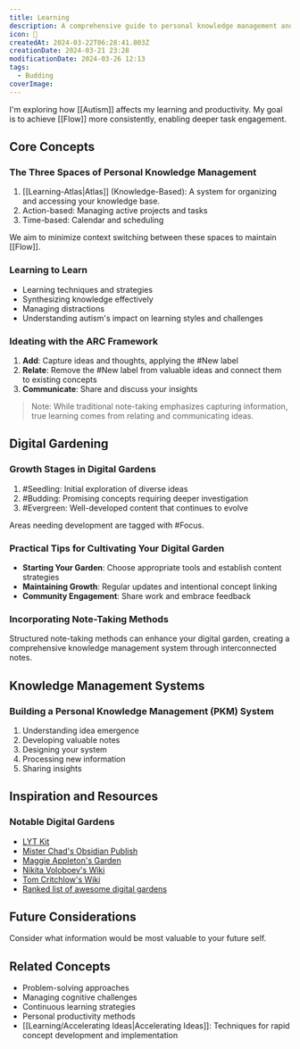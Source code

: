 ```yaml
---
title: Learning
description: A comprehensive guide to personal knowledge management and learning strategies
icon: 🧠
createdAt: 2024-03-22T06:28:41.803Z
creationDate: 2024-03-21 23:28
modificationDate: 2024-03-26 12:13
tags:
  - Budding
coverImage:
---
```


I'm exploring how [[Autism]] affects my learning and productivity. My goal is to achieve [[Flow]] more consistently, enabling deeper task engagement.

## Core Concepts

### The Three Spaces of Personal Knowledge Management
1. [[Learning-Atlas|Atlas]] (Knowledge-Based): A system for organizing and accessing your knowledge base.
2. Action-based: Managing active projects and tasks
3. Time-based: Calendar and scheduling

We aim to minimize context switching between these spaces to maintain [[Flow]].

### Learning to Learn
- Learning techniques and strategies
- Synthesizing knowledge effectively
- Managing distractions
- Understanding autism's impact on learning styles and challenges

### Ideating with the ARC Framework
1. **Add**: Capture ideas and thoughts, applying the #New label
2. **Relate**: Remove the #New label from valuable ideas and connect them to existing concepts
3. **Communicate**: Share and discuss your insights

> Note: While traditional note-taking emphasizes capturing information, true learning comes from relating and communicating ideas.

## Digital Gardening

### Growth Stages in Digital Gardens
1. #Seedling: Initial exploration of diverse ideas
2. #Budding: Promising concepts requiring deeper investigation
3. #Evergreen: Well-developed content that continues to evolve

Areas needing development are tagged with #Focus.

### Practical Tips for Cultivating Your Digital Garden
- **Starting Your Garden**: Choose appropriate tools and establish content strategies
- **Maintaining Growth**: Regular updates and intentional concept linking
- **Community Engagement**: Share work and embrace feedback

### Incorporating Note-Taking Methods
Structured note-taking methods can enhance your digital garden, creating a comprehensive knowledge management system through interconnected notes.

## Knowledge Management Systems

### Building a Personal Knowledge Management (PKM) System
1. Understanding idea emergence
2. Developing valuable notes
3. Designing your system
4. Processing new information
5. Sharing insights

## Inspiration and Resources

### Notable Digital Gardens
- [LYT Kit](https://notes.linkingyourthinking.com/Home)
- [Mister Chad's Obsidian Publish](https://publish.obsidian.md/mister_chad/welcome)
- [Maggie Appleton's Garden](https://maggieappleton.com/garden)
- [Nikita Voloboev's Wiki](https://wiki.nikiv.dev/)
- [Tom Critchlow's Wiki](https://tomcritchlow.com/wiki/)
- [Ranked list of awesome digital gardens](https://github.com/lyz-code/best-of-digital-gardens)

## Future Considerations
Consider what information would be most valuable to your future self.

## Related Concepts
- Problem-solving approaches
- Managing cognitive challenges
- Continuous learning strategies
- Personal productivity methods
- [[Learning/Accelerating Ideas|Accelerating Ideas]]: Techniques for rapid concept development and implementation


